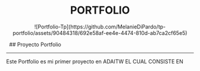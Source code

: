 <h1 align="center"> PORTFOLIO </h1>
<p align="center">
    ![Portfolio-Tp](https://github.com/MelanieDiPardo/tp-portfolio/assets/90484318/692e58af-ee4e-4474-810d-ab7ca2cf65e5)
</p>
&nbsp;
## Proyecto Portfolio

---

<p>
    Este Portfolio es mi primer proyecto en ADAITW EL CUAL CONSISTE EN
 
